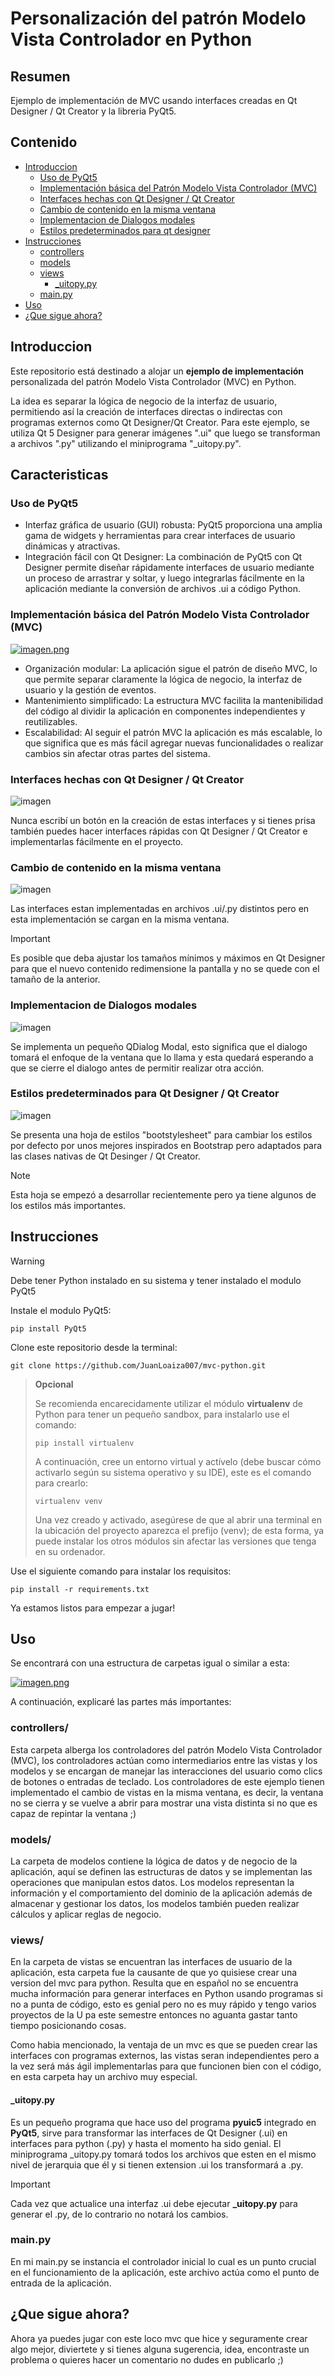 # Personalización del patrón Modelo Vista Controlador en Python

## Resumen
Ejemplo de implementación de MVC usando interfaces creadas en Qt Designer / Qt Creator y la libreria PyQt5.

## Contenido
- [Introduccion](#introduccion)
  - [Uso de PyQt5](#uso-de-pyqt5)
  - [Implementación básica del Patrón Modelo Vista Controlador (MVC)](#implementación-básica-del-patrón-modelo-vista-controlador-mvc)
  - [Interfaces hechas con Qt Designer / Qt Creator](#interfaces-hechas-con-qt-designer--qt-creator)
  - [Cambio de contenido en la misma ventana](#cambio-de-contenido-en-la-misma-ventana)
  - [Implementacion de Dialogos modales](#implementacion-de-dialogos-modales)
  - [Estilos predeterminados para qt designer](#estilos-predeterminados-para-qt-designer--qt-creator)
- [Instrucciones](#instrucciones)
  - [controllers](#controllers)
  - [models](#models)
  - [views](#views)
    - [_uitopy.py](#_uitopypy)
  - [main.py](#mainpy)
- [Uso](#uso)
- [¿Que sigue ahora?](#que-sigue-ahora)

## Introduccion

Este repositorio está destinado a alojar un **ejemplo de implementación** personalizada del patrón Modelo Vista Controlador (MVC) en Python.

La idea es separar la lógica de negocio de la interfaz de usuario, permitiendo así la creación de interfaces directas o indirectas con programas externos como Qt Designer/Qt Creator. Para este ejemplo, se utiliza Qt 5 Designer para generar imágenes ".ui" que luego se transforman a archivos ".py" utilizando el miniprograma "_uitopy.py".

## Caracteristicas
### Uso de PyQt5
- Interfaz gráfica de usuario (GUI) robusta: PyQt5 proporciona una amplia gama de widgets y herramientas para crear interfaces de usuario dinámicas y atractivas.
- Integración fácil con Qt Designer: La combinación de PyQt5 con Qt Designer permite diseñar rápidamente interfaces de usuario mediante un proceso de arrastrar y soltar, y luego integrarlas fácilmente en la aplicación mediante la conversión de archivos .ui a código Python.

### Implementación básica del Patrón Modelo Vista Controlador (MVC)

[![imagen.png](https://i.postimg.cc/66znv6m6/imagen.png)](https://postimg.cc/s1QMFzzb)

- Organización modular: La aplicación sigue el patrón de diseño MVC, lo que permite separar claramente la lógica de negocio, la interfaz de usuario y la gestión de eventos.
- Mantenimiento simplificado: La estructura MVC facilita la mantenibilidad del código al dividir la aplicación en componentes independientes y reutilizables.
- Escalabilidad: Al seguir el patrón MVC la aplicación es más escalable, lo que significa que es más fácil agregar nuevas funcionalidades o realizar cambios sin afectar otras partes del sistema.

### Interfaces hechas con Qt Designer / Qt Creator
![imagen](https://github.com/JuanLoaiza007/mvc-python/assets/116226390/b2d1a654-c8c7-4de2-9119-ad4959e2f343)

Nunca escribí un botón en la creación de estas interfaces y si tienes prisa también puedes hacer interfaces rápidas con Qt Designer / Qt Creator e implementarlas fácilmente en el proyecto.


### Cambio de contenido en la misma ventana
![imagen](https://github.com/JuanLoaiza007/mvc-python/assets/116226390/82d9e9f9-fca0-4f61-8fb1-bf334f751bf8)

Las interfaces estan implementadas en archivos .ui/.py distintos pero en esta implementación se cargan en la misma ventana.
> [!IMPORTANT]
> Es posible que deba ajustar los tamaños mínimos y máximos en Qt Designer para que el nuevo contenido redimensione la pantalla y no se quede con el tamaño de la anterior.

### Implementacion de Dialogos modales
![imagen](https://github.com/JuanLoaiza007/mvc-python/assets/116226390/1c4bb6fa-3311-4632-a48b-1334044d00d1)

Se implementa un pequeño QDialog Modal, esto significa que el dialogo tomará el enfoque de la ventana que lo llama y esta quedará esperando a que se cierre el dialogo antes de permitir realizar otra acción.


### Estilos predeterminados para Qt Designer / Qt Creator
![imagen](https://github.com/JuanLoaiza007/mvc-python/assets/116226390/2e7b2229-cbad-48e1-96f6-b908cc0cdec9)

Se presenta una hoja de estilos "bootstylesheet" para cambiar los estilos por defecto por unos mejores inspirados en Bootstrap pero adaptados para las clases nativas de Qt Desinger / Qt Creator.
> [!NOTE]
> Esta hoja se empezó a desarrollar recientemente pero ya tiene algunos de los estilos más importantes.

## Instrucciones

> [!WARNING]
> Debe tener Python instalado en su sistema y tener instalado el modulo PyQt5

Instale el modulo PyQt5:

```
pip install PyQt5
```

Clone este repositorio desde la terminal:


```
git clone https://github.com/JuanLoaiza007/mvc-python.git
```


> **Opcional**
>
> Se recomienda encarecidamente utilizar el módulo **virtualenv** de Python para tener un pequeño sandbox, para instalarlo use el comando:
> ```
> pip install virtualenv
> ```
> A continuación, cree un entorno virtual y actívelo (debe buscar cómo activarlo según su sistema operativo y su IDE), este es el comando para crearlo:
> ```
> virtualenv venv
> ```
> Una vez creado y activado, asegúrese de que al abrir una terminal en la ubicación del proyecto aparezca el prefijo (venv); de esta forma, ya puede instalar los otros módulos sin afectar las versiones que tenga en su ordenador.


Use el siguiente comando para instalar los requisitos:

```
pip install -r requirements.txt
```
Ya estamos listos para empezar a jugar!

## Uso

Se encontrará con una estructura de carpetas igual o similar a esta:

[![imagen.png](https://i.postimg.cc/66znv6m6/imagen.png)](https://postimg.cc/s1QMFzzb)

A continuación, explicaré las partes más importantes:

### controllers/

Esta carpeta alberga los controladores del patrón Modelo Vista Controlador (MVC), los controladores actúan como intermediarios entre las vistas y los modelos y se encargan de manejar las interacciones del usuario como clics de botones o entradas de teclado. Los controladores de este ejemplo tienen implementado el cambio de vistas en la misma ventana, es decir, la ventana no se cierra y se vuelve a abrir para mostrar una vista distinta si no que es capaz de repintar la ventana ;)

### models/

La carpeta de modelos contiene la lógica de datos y de negocio de la aplicación, aquí se definen las estructuras de datos y se implementan las operaciones que manipulan estos datos. Los modelos representan la información y el comportamiento del dominio de la aplicación además de almacenar y gestionar los datos, los modelos también pueden realizar cálculos y aplicar reglas de negocio.

### views/

En la carpeta de vistas se encuentran las interfaces de usuario de la aplicación, esta carpeta fue la causante de que yo quisiese crear una version del mvc para python. Resulta que en español no se encuentra mucha información para generar interfaces en Python usando programas si no a punta de código, esto es genial pero no es muy rápido y tengo varios proyectos de la U pa este semestre entonces no aguanta gastar tanto tiempo posicionando cosas.

Como habia mencionado, la ventaja de un mvc es que se pueden crear las interfaces con programas externos, las vistas seran independientes pero a la vez será más ágil implementarlas para que funcionen bien con el código, en esta carpeta hay un archivo muy especial.

#### _uitopy.py
Es un pequeño programa que hace uso del programa **pyuic5** integrado en **PyQt5**, sirve para transformar las interfaces de Qt Designer (.ui) en interfaces para python (.py) y hasta el momento ha sido genial. El miniprograma _uitopy.py tomará todos los archivos que esten en el mismo nivel de jerarquia que él y si tienen extension .ui los transformará a .py.
> [!IMPORTANT]
> Cada vez que actualice una interfaz .ui debe ejecutar **_uitopy.py** para generar el .py, de lo contrario no notará los cambios.

### main.py

En mi main.py se instancia el controlador inicial lo cual es un punto crucial en el funcionamiento de la aplicación, este archivo actúa como el punto de entrada de la aplicación. 

## ¿Que sigue ahora?

Ahora ya puedes jugar con este loco mvc que hice y seguramente crear algo mejor, diviertete y si tienes alguna sugerencia, idea, encontraste un problema o quieres hacer un comentario no dudes en publicarlo ;)
